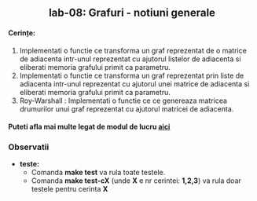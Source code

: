 <h2 align="center">
 lab-08: Grafuri - notiuni generale
</h2>

<h4>Cerințe:</h4>

1. Implementati o functie ce transforma un graf reprezentat de o matrice de adiacenta intr-unul reprezentat cu ajutorul listelor de adiacenta si eliberati memoria grafului primit ca parametru.
2. Implementati o functie ce transforma un graf reprezentat prin liste de adiacenta intr-unul reprezentat cu ajutorul unei matrice de adiacenta si eliberati memoria grafului primit ca parametru.
3. Roy-Warshall : Implementati o functie ce ce genereaza matricea drumurilor unui graf reprezentat cu ajutorul matricei de adiacenta.

#### Puteti afla mai multe legat de modul de lucru [aici](https://github.com/sda-ab/student-setup#indicatii-rezolvare-laborator)

### Observatii 
- **teste:**
  - Comanda **make test** va rula toate testele.
  - Comanda **make test-cX** (unde **X** e nr cerintei: **1,2,3**) va rula doar testele pentru cerinta **X**
